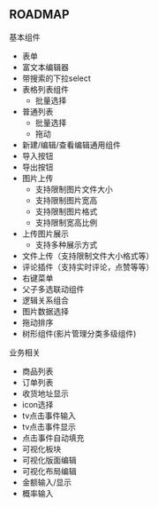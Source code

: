 ROADMAP  
----  
基本组件  
   * 表单    
   * 富文本编辑器  
   * 带搜索的下拉select  
   * 表格列表组件  
        * 批量选择
   * 普通列表
        * 批量选择
        * 拖动
   * 新建/编辑/查看编辑通用组件  
   * 导入按钮   
   * 导出按钮  
   * 图片上传  
       * 支持限制图片文件大小  
        * 支持限制图片宽高  
        * 支持限制图片格式  
        * 支持限制宽高比例  
   * 上传图片展示  
        * 支持多种展示方式  
   * 文件上传（支持限制文件大小格式等）  
   * 评论插件（支持实时评论，点赞等等）  
   * 右键菜单  
   * 父子多选联动组件  
   * 逻辑关系组合  
   * 图片数据选择
   * 拖动排序 
   * 树形组件(影片管理分类多级组件)  

业务相关  
   * 商品列表  
   * 订单列表  
   * 收货地址显示  
   * icon选择  
   * tv点击事件输入  
   * tv点击事件显示  
   * 点击事件自动填充  
   * 可视化板块  
   * 可视化版面编辑  
   * 可视化布局编辑  
   * 金额输入/显示  
   * 概率输入  
